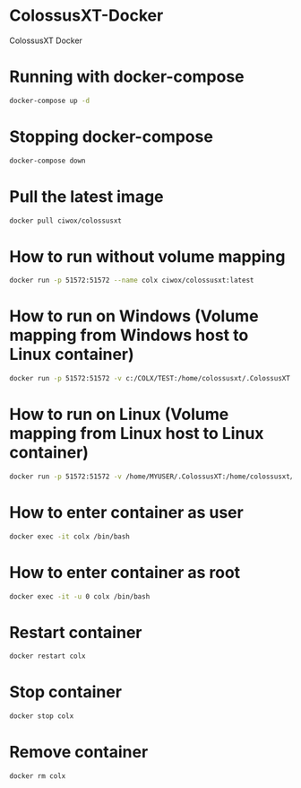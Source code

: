 # ColossusXT-Docker
ColossusXT Docker


# Running with docker-compose
```sh
docker-compose up -d
```

# Stopping docker-compose
```sh
docker-compose down
```

# Pull the latest image
```sh
docker pull ciwox/colossusxt
```

# How to run without volume mapping
```sh
docker run -p 51572:51572 --name colx ciwox/colossusxt:latest
```

# How to run on Windows (Volume mapping from Windows host to Linux container)
```sh
docker run -p 51572:51572 -v c:/COLX/TEST:/home/colossusxt/.ColossusXT --name colx ciwox/colossusxt:latest
```

# How to run on Linux (Volume mapping from Linux host to Linux container)
```sh
docker run -p 51572:51572 -v /home/MYUSER/.ColossusXT:/home/colossusxt/.ColossusXT --name colx ciwox/colossusxt:latest
```

# How to enter container as user
```sh
docker exec -it colx /bin/bash
```

# How to enter container as root
```sh
docker exec -it -u 0 colx /bin/bash
```

# Restart container
```sh
docker restart colx
```

# Stop container
```sh
docker stop colx
```
# Remove container
```sh
docker rm colx
```
